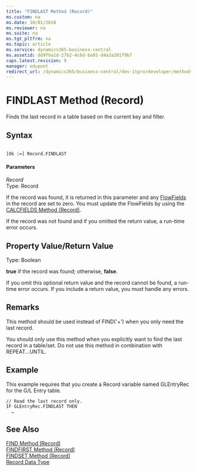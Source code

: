```yaml
---
title: "FINDLAST Method (Record)"
ms.custom: na
ms.date: 10/01/2018
ms.reviewer: na
ms.suite: na
ms.tgt_pltfrm: na
ms.topic: article
ms.service: dynamics365-business-central
ms.assetid: dd9f9a1d-27b2-4c6d-ba91-d4a2a201f9b7
caps.latest.revision: 9
manager: edupont
redirect_url: /dynamics365/business-central/dev-itpro/developer/methods-auto/library
---
```


 

# FINDLAST Method (Record)
Finds the last record in a table based on the current key and filter.  
  
## Syntax  
  
```  
  
[Ok :=] Record.FINDLAST  
```  
  
#### Parameters  
 *Record*  
 Type: Record  
  
 If the record was found, it is returned in this parameter and any [FlowFields](../devenv-flowfields.md) in the record are set to zero. You must update the FlowFields by using the [CALCFIELDS Method \(Record\)](devenv-CALCFIELDS-Method-Record.md).  
  
 If the record was not found and if you omitted the return value, a run-time error occurs.  
  
## Property Value/Return Value  
 Type: Boolean  
  
 **true** if the record was found; otherwise, **false**.  
  
 If you omit this optional return value and the record cannot be found, a run-time error occurs. If you include a return value, you must handle any errors.  
  
## Remarks  
 This method should be used instead of FIND\('+'\) when you only need the last record.  
  
 You should only use this method when you explicitly want to find the last record in a table/set. Do not use this method in combination with REPEAT...UNTIL.  
  
## Example  
 This example requires that you create a Record variable named GLEntryRec for the G/L Entry table.  
  
```  
// Read the last record only.   
IF GLEntryRec.FINDLAST THEN  
  …  
```  
  
## See Also  
 [FIND Method \(Record\)](devenv-FIND-Method-Record.md)   
 [FINDFIRST Method \(Record\)](devenv-FINDFIRST-Method-Record.md)   
 [FINDSET Method \(Record\)](devenv-FINDSET-Method-Record.md)   
 [Record Data Type](../datatypes/devenv-Record-Data-Type.md)
